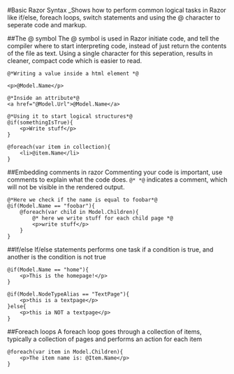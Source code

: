 #Basic Razor Syntax
_Shows how to perform common logical tasks in Razor like if/else, foreach loops, switch statements and using the @ character to seperate code and markup.

##The @ symbol
The @ symbol is used in Razor initiate code, and tell the compiler where to start interpreting code, instead of just return the contents of the file as text. Using a single character for this seperation, results in cleaner, compact code which is easier to read.

	@*Writing a value inside a html element *@

	<p>@Model.Name</p>

	@*Inside an attribute*@
	<a href="@Model.Url">@Model.Name</a>

	@*Using it to start logical structures*@
	@if(somethingIsTrue){
		<p>Write stuff</p>
	}

	@foreach(var item in collection){
		<li>@item.Name</li>
	}

##Embedding comments in razor
Commenting your code is important, use comments to explain what the code does. `@* *@` indicates a comment, which will not be visible in the rendered output.

	@*Here we check if the name is equal to foobar*@
	@if(Model.Name == "foobar"){
		@foreach(var child in Model.Children){
			@* here we write stuff for each child page *@
			<p>write stuff</p>
		}
	}

##If/else
If/else statements performs one task if a condition is true, and another is the condition is not true

	@if(Model.Name == "home"){
		<p>This is the homepage!</p>
	}

	@if(Model.NodeTypeAlias == "TextPage"){
		<p>this is a textpage</p>
	}else{
		<p>this ia NOT a textpage</p>
	}

##Foreach loops
A foreach loop goes through a collection of items, typically a collection of pages and performs an action for each item

	@foreach(var item in Model.Children){
		<p>The item name is: @Item.Name</p>
	}